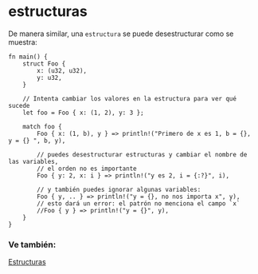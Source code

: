 # estructuras

De manera similar, una `estructura` se puede desestructurar como se muestra:

```rust,editable
fn main() {
    struct Foo {
        x: (u32, u32),
        y: u32,
    }

    // Intenta cambiar los valores en la estructura para ver qué sucede
    let foo = Foo { x: (1, 2), y: 3 };

    match foo {
        Foo { x: (1, b), y } => println!("Primero de x es 1, b = {},  y = {} ", b, y),

        // puedes desestructurar estructuras y cambiar el nombre de las variables,
        // el orden no es importante
        Foo { y: 2, x: i } => println!("y es 2, i = {:?}", i),

        // y también puedes ignorar algunas variables:
        Foo { y, .. } => println!("y = {}, no nos importa x", y),
        // esto dará un error: el patrón no menciona el campo `x`
        //Foo { y } => println!("y = {}", y),
    }
}
```

### Ve también:

[Estructuras](../../../custom_types/structs.md)
